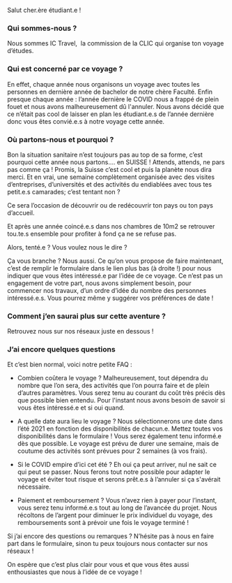 Salut cher.ère étudiant.e !

### Qui sommes-nous ?

Nous sommes IC Travel,  la commission de la CLIC qui organise ton voyage d’études.

### Qui est concerné par ce voyage ?

En effet, chaque année nous organisons un voyage avec toutes les personnes en dernière année de bachelor de notre chère Faculté. Enfin presque chaque année : l’année dernière le COVID nous a frappé de plein fouet et nous avons malheureusement dû l'annuler. Nous avons décidé que ce n’était pas cool de laisser en plan les étudiant.e.s de l’année dernière donc vous êtes convié.e.s à notre voyage cette année. 

### Où partons-nous et pourquoi ?

Bon la situation sanitaire n’est toujours pas au top de sa forme, c’est pourquoi cette année nous partons…. en SUISSE ! Attends, attends, ne pars pas comme ça ! Promis, la Suisse c’est cool et puis la planète nous dira merci. Et en vrai, une semaine complètement organisée avec des visites d’entreprises, d’universités et des activités du endiablées avec tous tes petit.e.s camarades; c’est tentant non ?

Ce sera l’occasion de découvrir ou de redécouvrir ton pays ou ton pays d’accueil.

Et après une année coincé.e.s dans nos chambres de 10m2 se retrouver tou.te.s ensemble pour profiter à fond ça ne se refuse pas. 

Alors, tenté.e ? Vous voulez nous le dire ?

Ça vous branche ? Nous aussi. Ce qu’on vous propose de faire maintenant, c’est de remplir le formulaire dans le lien plus bas (à droite !) pour nous indiquer que vous êtes intéressé.e par l’idée de ce voyage. Ce n’est pas un engagement de votre part, nous avons simplement besoin, pour commencer nos travaux, d’un ordre d’idée du nombre des personnes intéressé.e.s. Vous pourrez même y suggérer vos préférences de date !

### Comment j’en saurai plus sur cette aventure ?

Retrouvez nous sur nos réseaux juste en dessous !

### J’ai encore quelques questions

Et c’est bien normal, voici notre petite FAQ :

- Combien coûtera le voyage ? Malheureusement, tout dépendra du nombre que l’on sera, des activités que l’on pourra faire et de plein d’autres paramètres. Vous serez tenu au courant du coût très précis dès que possible bien entendu. Pour l'instant nous avons besoin de savoir si vous êtes intéressé.e et si oui quand.

- A quelle date aura lieu le voyage ? Nous sélectionnerons une date dans l’été 2021 en fonction des disponibilités de chacun.e. Mettez toutes vos disponibilités dans le formulaire ! Vous serez également tenu informé.e dès que possible. Le voyage est prévu de durer une semaine, mais de coutume des activités sont prévues pour 2 semaines (à vos frais).

- Si le COVID empire d’ici cet été ? Eh oui ça peut arriver, nul ne sait ce qui peut se passer. Nous ferons tout notre possible pour adapter le voyage et éviter tout risque et serons prêt.e.s à l’annuler si ça s'avérait nécessaire.

- Paiement et remboursement ? Vous n’avez rien à payer pour l’instant, vous serez tenu informé.e.s tout au long de l’avancée du projet. Nous récoltons de l’argent pour diminuer le prix individuel du voyage, des remboursements sont à prévoir une fois le voyage terminé !

Si j’ai encore des questions ou remarques ? N’hésite pas à nous en faire part dans le formulaire, sinon tu peux toujours nous contacter sur nos réseaux !

On espère que c’est plus clair pour vous et que vous êtes aussi enthousiastes que nous à l’idée de ce voyage !